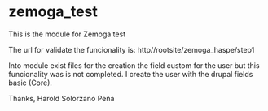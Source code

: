 # zemoga_test

This is the module for Zemoga test

The url for validate the funcionality is: http//rootsite/zemoga_haspe/step1

Into module exist files for the creation the field custom for the user but this funcionality was is not completed. I create the user with the drupal fields basic (Core).


Thanks,
Harold Solorzano Peña
